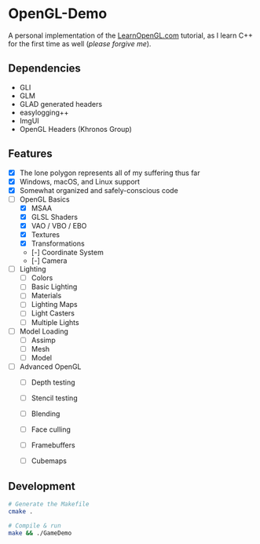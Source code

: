 # OpenGL-Demo

A personal implementation of the [LearnOpenGL.com](https://learnopengl.com) tutorial, as I learn C++ for the first time as well (_please forgive me_).

## Dependencies
- GLI
- GLM
- GLAD generated headers
- easylogging++
- ImgUI
- OpenGL Headers (Khronos Group)

## Features

- [x] The lone polygon represents all of my suffering thus far 
- [x] Windows, macOS, and Linux support
- [x] Somewhat organized and safely-conscious code
- [ ] OpenGL Basics
  - [x] MSAA
  - [x] GLSL Shaders
  - [x] VAO / VBO / EBO
  - [x] Textures
  - [x] Transformations
  - [-] Coordinate System
  - [-] Camera
- [ ] Lighting
  - [ ] Colors
  - [ ] Basic Lighting
  - [ ] Materials
  - [ ] Lighting Maps
  - [ ] Light Casters
  - [ ] Multiple Lights
- [ ] Model Loading
  - [ ] Assimp
  - [ ] Mesh
  - [ ] Model
- [ ] Advanced OpenGL
  - [ ] Depth testing
  - [ ] Stencil testing
  - [ ] Blending
  - [ ] Face culling
  - [ ] Framebuffers
  - [ ] Cubemaps


## Development

```sh
# Generate the Makefile
cmake .

# Compile & run
make && ./GameDemo